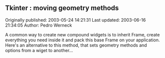 ## Tkinter : moving geometry methods 
Originally published: 2003-05-24 14:21:31 
Last updated: 2003-06-16 21:34:05 
Author: Pedro Werneck 
 
A common way to create new compound widgets is to inherit Frame, create everything you need inside it and pack this base Frame on your application. Here's an alternative to this method, that sets geometry methods and options from a wiget to another...
